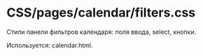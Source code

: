 # CSS/pages/calendar/filters.css
Стили панели фильтров календаря: поля ввода, select, кнопки.

Используется: calendar.html. 